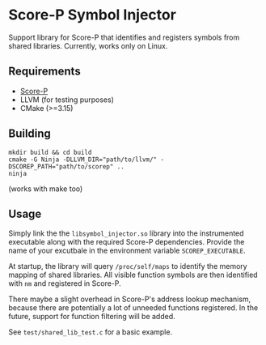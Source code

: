 # Score-P Symbol Injector
Support library for Score-P that identifies and registers symbols from shared libraries.
Currently, works only on Linux.

## Requirements

 - [Score-P](https://www.vi-hps.org/projects/score-p/)
 - LLVM (for testing purposes)
 - CMake (>=3.15)

## Building

```
mkdir build && cd build
cmake -G Ninja -DLLVM_DIR="path/to/llvm/" -DSCOREP_PATH="path/to/scorep" ..
ninja
```

(works with make too)

## Usage

Simply link the the `libsymbol_injector.so` library into the instrumented executable along with the required Score-P dependencies.
Provide the name of your excutbale in the environment variable `SCOREP_EXECUTABLE`.

At startup, the library will query `/proc/self/maps` to identify the memory mapping of shared libraries.
All visible function symbols are then identified with `nm` and registered in Score-P.

There maybe a slight overhead in Score-P's address lookup mechanism, because there are potentially a lot of unneeded functions registered.
In the future, support for function filtering will be added.

See `test/shared_lib_test.c` for a basic example.

